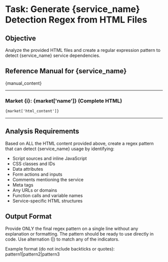 # Task: Generate {service_name} Detection Regex from HTML Files

## Objective
Analyze the provided HTML files and create a regular expression pattern to detect {service_name} service dependencies.

## Reference Manual for {service_name}
{manual_content}

---

### Market {i}: {market['name']} (Complete HTML)
```html
{market['html_content']}
```

---

## Analysis Requirements

Based on ALL the HTML content provided above, create a regex pattern that can detect {service_name} usage by identifying:
- Script sources and inline JavaScript
- CSS classes and IDs 
- Data attributes
- Form actions and inputs
- Comments mentioning the service
- Meta tags
- Any URLs or domains
- Function calls and variable names
- Service-specific HTML structures

## Output Format

Provide ONLY the final regex pattern on a single line without any explanation or formatting.
The pattern should be ready to use directly in code.
Use alternation (|) to match any of the indicators.

Example format (do not include backticks or quotes):
pattern1|pattern2|pattern3
